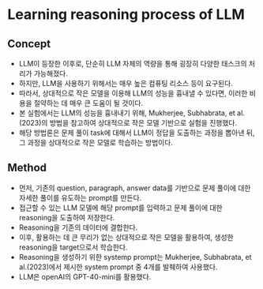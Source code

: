 # Learning reasoning process of LLM
## Concept
- LLM이 등장한 이후로, 단순히 LLM 자체의 역량을 통해 굉장히 다양한 태스크의 처리가 가능해졌다.
- 하지만, LLM을 사용하기 위해서는 매우 높은 컴퓨팅 리소스 등이 요구된다.
- 따라서, 상대적으로 작은 모델을 이용해 LLM의 성능을 흉내낼 수 있다면, 이러한 비용을 절약하는 데 매우 큰 도움이 될 것이다.
- 본 실험에서는 LLM의 성능을 흉내내기 위해, Mukherjee, Subhabrata, et al.(2023)의 방법을 참고하여 상대적으로 작은 모델 기반으로 실험을 진행했다.
- 해당 방법론은 문제 풀이 task에 대해서 LLM이 정답을 도출하는 과정을 뽑아낸 뒤, 그 과정을 상대적으로 작은 모델로 학습하는 방법이다.

## Method
- 먼저, 기존의 question, paragraph, answer data를 기반으로 문제 풀이에 대한 자세한 풀이를 유도하는 prompt를 만든다.
- 접근할 수 있는 LLM 모델에 해당 prompt를 입력하고 문제 풀이에 대한 reasoning을 도출하여 저장한다.
- Reasoning을 기존의 데이터에 결합한다.
- 이후, 활용하는 데 큰 무리가 없는 상대적으로 작은 모델을 활용하여, 생성한 reasoning을 target으로서 학습한다.
- Reasoning을 생성하기 위한 systemp prompt는 Mukherjee, Subhabrata, et al.(2023)에서 제시한 system prompt 중 4개를 발췌하여 사용했다.
- LLM은 openAI의 GPT-40-mini를 활용했다.
